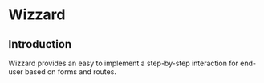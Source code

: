 Wizzard
=======


Introduction
------------
Wizzard provides an easy to implement a step-by-step interaction for end-user based on forms and routes.


